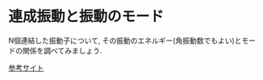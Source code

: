 # 連成振動と振動のモード

N個連結した振動子について, その振動のエネルギー(角振動数でもよい)とモードの関係を調べてみましょう.

[参考サイト](http://www1.kiy.jp/~yoka/gameland/Oscillator/Oscillation.html)
